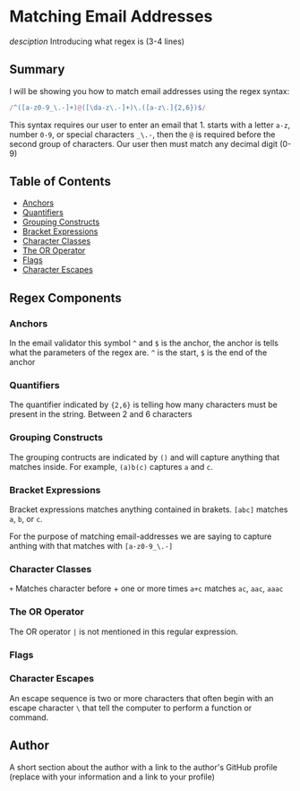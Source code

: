 # Matching Email Addresses
*desciption*
Introducing what regex is (3-4 lines)

## Summary

I will be showing you how to match email addresses using the regex syntax:
 ```javascript
 /^([a-z0-9_\.-]+)@([\da-z\.-]+)\.([a-z\.]{2,6})$/
 ``` 
This syntax requires our user to enter an email that 1. starts with a letter `a-z`, number `0-9`, or special characters `_\.-`, then the `@` is required before the second group of characters. Our user then must match any decimal digit (0-9)

## Table of Contents

- [Anchors](#anchors)
- [Quantifiers](#quantifiers)
- [Grouping Constructs](#grouping-constructs)
- [Bracket Expressions](#bracket-expressions)
- [Character Classes](#character-classes)
- [The OR Operator](#the-or-operator)
- [Flags](#flags)
- [Character Escapes](#character-escapes)

## Regex Components


### Anchors
In the email validator this symbol `^` and `$` is the anchor, the anchor is tells what the parameters of the regex are. `^` is the start, `$` is the end of the anchor

### Quantifiers
The quantifier indicated by `{2,6}` is telling how many characters must be present in the string. Between 2 and 6 characters 

### Grouping Constructs
The grouping contructs are indicated by `()` and will capture anything that matches inside. For example, `(a)b(c)` captures `a` and `c`. 

### Bracket Expressions
Bracket expressions matches anything contained in brakets. `[abc]` matches `a`, `b`, or `c`.

For the purpose of matching email-addresses we are saying to capture anthing with that matches with `[a-z0-9_\.-]`

### Character Classes

`+` Matches character before + one or more times `a+c` matches `ac`, `aac`, `aaac`

### The OR Operator

The OR operator `|` is not mentioned in this regular expression. 

### Flags

### Character Escapes

An escape sequence is two or more characters that often begin with an escape character `\` that tell the computer to perform a function or command.

## Author

A short section about the author with a link to the author's GitHub profile (replace with your information and a link to your profile)
